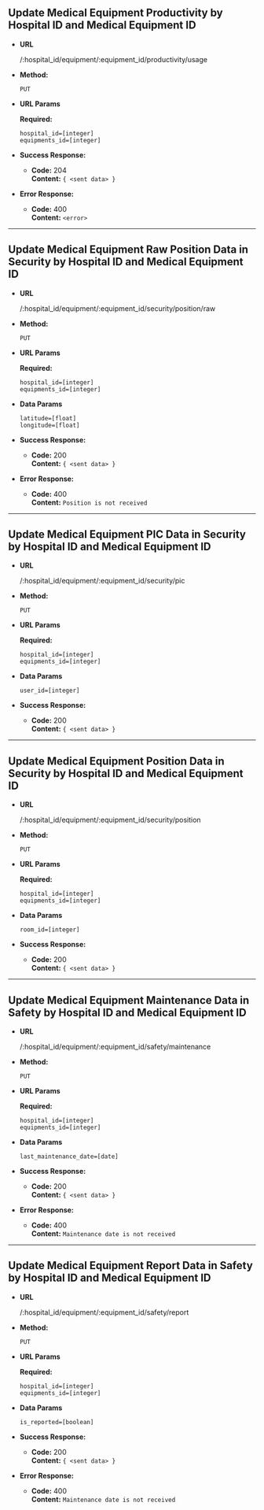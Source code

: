**Update Medical Equipment Productivity by Hospital ID and Medical Equipment ID**
----
   

* **URL**

  /:hospital_id/equipment/:equipment_id/productivity/usage

* **Method:**

  `PUT`
  
*  **URL Params**

   **Required:**
 
   `hospital_id=[integer]`<br/>
   `equipments_id=[integer]`

* **Success Response:**

  * **Code:** 204 <br />
    **Content:** `{ <sent data> }`
 
* **Error Response:**

  * **Code:** 400 <br />
    **Content:** `<error>`

----
**Update Medical Equipment Raw Position Data in Security by Hospital ID and Medical Equipment ID**
----
   

* **URL**

  /:hospital_id/equipment/:equipment_id/security/position/raw

* **Method:**

  `PUT`
  
*  **URL Params**

   **Required:**
 
   `hospital_id=[integer]`<br/>
   `equipments_id=[integer]`

* **Data Params**

  `latitude=[float]`<br/>
  `longitude=[float]` 

* **Success Response:**

  * **Code:** 200 <br />
    **Content:** `{ <sent data> }`
 
* **Error Response:**

  * **Code:** 400 <br />
    **Content:** `Position is not received`

----
**Update Medical Equipment PIC Data in Security by Hospital ID and Medical Equipment ID**
----
   

* **URL**

  /:hospital_id/equipment/:equipment_id/security/pic

* **Method:**

  `PUT`
  
*  **URL Params**

   **Required:**
 
   `hospital_id=[integer]`<br/>
   `equipments_id=[integer]`

* **Data Params**

  `user_id=[integer]` 

* **Success Response:**

  * **Code:** 200 <br />
    **Content:** `{ <sent data> }`

----
**Update Medical Equipment Position Data in Security by Hospital ID and Medical Equipment ID**
----
   

* **URL**

  /:hospital_id/equipment/:equipment_id/security/position

* **Method:**

  `PUT`
  
*  **URL Params**

   **Required:**
 
   `hospital_id=[integer]`<br/>
   `equipments_id=[integer]`

* **Data Params**

  `room_id=[integer]`

* **Success Response:**

  * **Code:** 200 <br />
    **Content:** `{ <sent data> }`

----
**Update Medical Equipment Maintenance Data in Safety by Hospital ID and Medical Equipment ID**
----
   

* **URL**

  /:hospital_id/equipment/:equipment_id/safety/maintenance

* **Method:**

  `PUT`
  
*  **URL Params**

   **Required:**
 
   `hospital_id=[integer]`<br/>
   `equipments_id=[integer]`

* **Data Params**

  `last_maintenance_date=[date]` 

* **Success Response:**

  * **Code:** 200 <br />
    **Content:** `{ <sent data> }`
 
* **Error Response:**

  * **Code:** 400 <br />
    **Content:** `Maintenance date is not received`

----
**Update Medical Equipment Report Data in Safety by Hospital ID and Medical Equipment ID**
----
   

* **URL**

  /:hospital_id/equipment/:equipment_id/safety/report

* **Method:**

  `PUT`
  
*  **URL Params**

   **Required:**
 
   `hospital_id=[integer]`<br/>
   `equipments_id=[integer]`

* **Data Params**

  `is_reported=[boolean]` 

* **Success Response:**

  * **Code:** 200 <br />
    **Content:** `{ <sent data> }`
 
* **Error Response:**

  * **Code:** 400 <br />
    **Content:** `Maintenance date is not received`